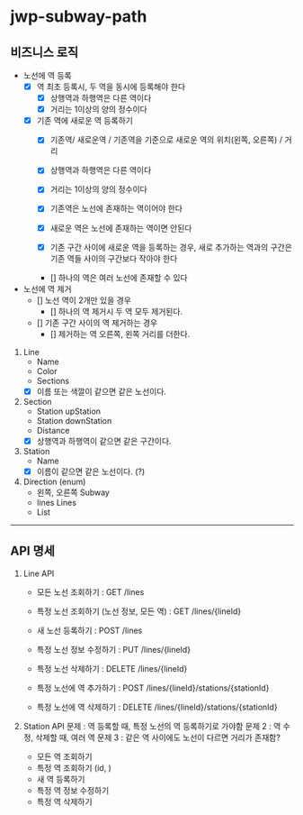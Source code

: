 # jwp-subway-path

## 비즈니스 로직
- 노선에 역 등록
  - [x] 역 최초 등록시, 두 역을 동시에 등록해야 한다
    - [x] 상행역과 하행역은 다른 역이다
    - [x] 거리는 1이상의 양의 정수이다
  - [x] 기존 역에 새로운 역 등록하기
    - [x] 기존역/ 새로운역 / 기존역을 기준으로 새로운 역의 위치(왼쪽, 오른쪽) / 거리
    - [x] 상행역과 하행역은 다른 역이다
    - [x] 거리는 1이상의 양의 정수이다
    
    - [x] 기존역은 노선에 존재하는 역이어야 한다
    - [x] 새로운 역은 노선에 존재하는 역이면 안된다
    - [x] 기존 구간 사이에 새로운 역을 등록하는 경우, 새로 추가하는 역과의 구간은 기존 역들 사이의 구간보다 작아야 한다
    - [] 하나의 역은 여러 노선에 존재할 수 있다
  
- 노선에 역 제거
  - [] 노선 역이 2개만 있을 경우
    - [] 하나의 역 제거시 두 역 모두 제거된다.
  - [] 기존 구간 사이의 역 제거하는 경우
    - [] 제거하는 역 오른쪽, 왼쪽 거리를 더한다.

1. Line
   - Name
   - Color
   - Sections
   - [x] 이름 또는 색깔이 같으면 같은 노선이다. 
2. Section
   - Station upStation
   - Station downStation
   - Distance
   - [x] 상행역과 하행역이 같으면 같은 구간이다.
3. Station
   - Name
   - [x] 이름이 같으면 같은 노선이다. (?)

4. Direction (enum)
   - 왼쪽, 오른쪽
Subway
    - lines
Lines
    - List<Line>

---
## API 명세
1. Line API
   - 모든 노선 조회하기 : GET /lines                
   - 특정 노선 조회하기 (노선 정보, 모든 역) : GET /lines/{lineId}       
   - 새 노선 등록하기 : POST /lines               
   - 특정 노선 정보 수정하기 : PUT /lines/{lineId}      
   - 특정 노선 삭제하기 : DELETE /lines/{lineId}    
    
   - 특정 노선에 역 추가하기 : POST /lines/{lineId}/stations/{stationId} 
   - 특정 노선에 역 삭제하기 : DELETE  /lines/{lineId}/stations/{stationId} 

2. Station API
   문제 : 역 등록할 때, 특정 노선의 역 등록하기로 가야함
   문제 2 : 역 수정, 삭제할 때, 여러 역
   문제 3 : 같은 역 사이에도 노선이 다르면 거리가 존재함?
      - 모든 역 조회하기
      - 특정 역 조회하기 (id, )
      - 새 역 등록하기
      - 특정 역 정보 수정하기
      - 특정 역 삭제하기
